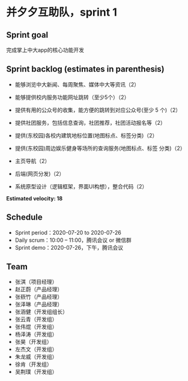 # 并夕夕互助队，sprint 1

## Sprint goal

完成掌上中大app的核心功能开发

## Sprint backlog (estimates in parenthesis)

- 能够浏览中大新闻、每周聚焦、媒体中大等资讯（2）

- 能够提供校内服务功能网址跳转（至少5个）（2）
- 提供有用的公众号的收集，能方便的跳转到对应公众号(至少 5 个)（2）
- 提供社团服务，包括信息查询，社团推荐，社团活动报名等（2）
- 提供(东校园)各校内建筑地标位置(地图标点、标签分类)（2）
- 提供(东校园)周边娱乐健身等场所的查询服务(地图标点、标签 分类)（2）
- 主页导航（2）
- 后端(网页分发)（2）
- 系统原型设计（逻辑框架，界面UI构想），整合代码（2）

**Estimated velocity: 18**

## Schedule

- Sprint period：2020-07-20 to 2020-07-26
- Daily scrum：10:00 – 11:00，腾讯会议 or 微信群
- Sprint demo：2020-07-26，下午，腾讯会议

## Team

- 张淇（项目经理）
- 赵正蔚（产品经理）
- 张嵚竹（产品经理）
- 张泽琳（产品经理）
- 张涵健（开发组组长）
- 张云青（开发组）
- 张伟焜（开发组）
- 杨泽涛（开发组）
- 张昊（开发组）
- 左杰文（开发组）
- 朱龙威（开发组）
- 徐肯（开发组）
- 吴荆璞（开发组）
